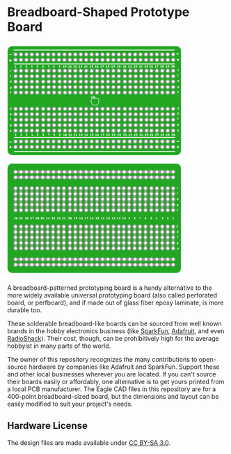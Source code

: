 # Breadboard-Shaped Prototype Board

<a href="https://github.com/kalyaninagaraj/Breadboard-Shaped-Perfboard/blob/main/Images/topview.png"><img src="Images/topview.png?raw=true" width="400px"></a>&nbsp;&nbsp; <a href="https://github.com/kalyaninagaraj/Breadboard-Shaped-Perfboard/blob/main/Images/bottomview.png"><img src="Images/bottomview.png?raw=true" width="400px"></a><br />

A breadboard-patterned prototyping board is a handy alternative to the more widely available universal prototyping board (also called perforated board, or perfboard), and if made out of glass fiber epoxy laminate, is more durable too. 

These solderable breadboard-like boards can be sourced from well known brands in the hobby electronics business (like [SparkFun](https://www.sparkfun.com/), [Adafruit](https://www.adafruit.com/), and even [RadioShack](https://www.radioshack.com/)). Their cost, though, can be prohibitively high for the average hobbyist in many parts of the world. 

The owner of this repository recognizes the many contributions to open-source hardware by companies like Adafruit and SparkFun. Support these and other local businesses wherever you are located. If you can't source their boards easily or affordably, one alternative is to get yours printed from a local PCB manufacturer. The Eagle CAD files in this repository are for a 400-point breadboard-sized board, but the dimensions and layout can be easily modified to suit your project's needs. 

## Hardware License
The design files are made available under [CC BY-SA 3.0](https://creativecommons.org/licenses/by-sa/3.0/).
